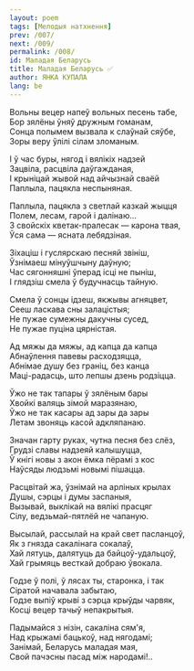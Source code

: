 ```yaml
---
layout: poem
tags: [Мелодыя натхнення]
prev: /007/
next: /009/
permalink: /008/
id: Маладая Беларусь
title: Маладая Беларусь ✅
author: ЯНКА КУПАЛА
lang: be
---
```


Вольны вецер напеў вольных песень табе,  
Бор зялёны ўняў дружным гоманам,  
Сонца полымем вызвала к слаўнай сяўбе,  
Зоры веру ўлілі сілам зломаным.

I ў час буры, нягод і вялікіх надзей  
Зацвіла, расцвіла даўгажданая,  
I крыніцай жывой над айчызнай сваёй  
Паплыла, пацякла неспыняная.

Паплыла, пацякла з светлай казкай жыцця  
Полем, лесам, гарой і далінаю...  
3 свойскіх кветак-пралесак — карона твая,  
Ўся сама — ясната лебядзіная.

Зіхаціш і гуслярскаю песняй звініш,  
Ўзнімаеш мінуўшчыну даўную;  
Час сягонняшні ўперад ісці не пыніш,  
I глядзіш смела ў будучнасць тайную.

Смела ў сонцы ідзеш, якжывы агняцвет,  
Сееш ласкава сны залацістыя;  
He  пужае сумежны дакучны сусед,  
He пужае пуціна цярністая.

Ад мяжы да мяжы, ад капца да капца  
Абнаўлення павевы расходзяцца,  
Абнімае душу без граніц, без канца  
Маці-радасць, што лепшы дзень родзіцца.

Ўжо не так тапары ў зялёным бары  
Хвойкі валяць зімой маразянаю,  
Ўжо не так касары ад зары да зары  
Летам звоняць касой адкляпанаю.

Значан гарту руках, чутна песня без слёз,  
Грудзі славы надзеяй калышуцца,  
Ў кнігі новы з акон ёмка пёрамі з кос  
Наўсяды людзьмі новымі пішацца.

Расцвітай жа, ўзнімай на арліных крылах  
Душы, сэрцы і думы заспаныя,  
Вызывай, выклікай на вялікі прасцяг  
Сілу, ведзьмай-пятлёй не чапаную.

Высылай, рассылай на край свет пасланцоў,  
Як з гнязда сакалінага сокалаў,  
Хай лятуць, далятуць да байцоў-удальцоў,  
Хай грымяць весткай добраю ўвокала.

Годзе ў полі, ў  лясах ты, старонка, і так  
Сіратой начавала забытаю,  
Годзе выпіў крыві з сэрца крыўды чарвяк,  
Косці вецер тачыў непакрытыя.

Падымайся з нізін, сакаліна сям'я,  
Над крыжамі бацькоў, над нягодамі;  
Занімай, Беларусь маладая мая,  
Свой пачэсны пасад між народамі!..
